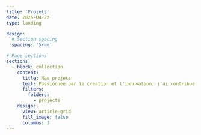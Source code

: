 ```yaml
---
title: 'Projets'
date: 2025-04-22
type: landing

design:
  # Section spacing
  spacing: '5rem'

# Page sections
sections:
  - block: collection
    content:
      title: Mes projets
      text: Passionnée par la création et l'innovation, j’ai contribué à divers projets au fil des années. En voici une sélection représentative
      filters:
        folders:
          - projects
    design:
      view: article-grid
      fill_image: false
      columns: 3
---
```

